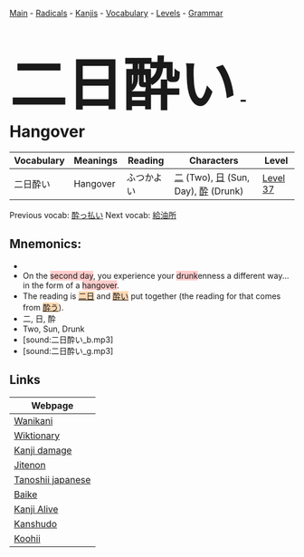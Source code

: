 <style> bigfont {font-size: 100px}</style>
[Main](../README.md) -
[Radicals](../radicals.md) -
[Kanjis](../kanjis.md) -
[Vocabulary](../vocabulary.md) -
[Levels](../levels.md) -
[Grammar](../grammar.md)
# <bigfont> 二日酔い</bigfont> - Hangover 

| Vocabulary | Meanings | Reading | Characters | Level |
| --- | --- | --- | --- | --- |
| 二日酔い | Hangover | ふつかよい |  [二](../kanjis/二.md) (Two), [日](../kanjis/日.md) (Sun, Day), [酔](../kanjis/酔.md) (Drunk) | [Level 37](../levels/wk_level37.md) |

Previous vocab: [酔っ払い](酔っ払い.md) Next vocab: [給油所](給油所.md) 

## Mnemonics:

* 
* On the <span style="background-color:#ffcccb"> second day</span>, you experience your <span style="background-color:#ffcccb"> drunk</span>enness a different way... in the form of a <span style="background-color:#ffcccb"> hangover</span>.
* The reading is <span style="background-color:#fed8b1"> [二日](https://jisho.org/search/二日)</span> and <span style="background-color:#fed8b1"> [酔い](https://jisho.org/search/酔い)</span> put together (the reading for that comes from <span style="background-color:#fed8b1"> [酔う](https://jisho.org/search/酔う)</span>).
* 二, 日, 酔
* Two, Sun, Drunk
* [sound:二日酔い_b.mp3]
* [sound:二日酔い_g.mp3]


## Links 

| Webpage |
| --- |
| [Wanikani          ](https://www.wanikani.com/kanji/二日酔い) |
| [Wiktionary        ](https://en.wiktionary.org/wiki/二日酔い) |
| [Kanji damage      ](http://www.kanjidamage.com/kanji/search?utf8=✓&q=二日酔い) |
| [Jitenon           ](https://jitenon.com/kanji/二日酔い) |
| [Tanoshii japanese ](https://www.tanoshiijapanese.com/dictionary/kanji.cfm?k=二日酔い) |
| [Baike             ](https://baike.baidu.com/item/二日酔い) |
| [Kanji Alive       ](https://app.kanjialive.com/二日酔い) |
| [Kanshudo          ](https://www.kanshudo.com/searchmn?q=二日酔い) |
| [Koohii            ](https://kanji.koohii.com/study/kanji/二日酔い) |
